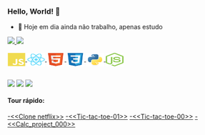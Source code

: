 ### Hello, World! 👋

- 🔭 Hoje em dia ainda não trabalho, apenas estudo

 <div>
  <a href="https://github.com/gabriel-malenowitch">
  <div style="height="160px"; display: "flex";">
    <img style="height="160px";" src="https://github-readme-stats.vercel.app/api?username=gabriel-malenowitch&show_icons=true&theme=dark&include_all_commits=true&count_private=true"/>
    <img style="height="160px";" src="https://github-readme-stats.vercel.app/api/top-langs/?username=gabriel-malenowitch&layout=compact&langs_count=7&theme=dark"/>
  </div>
</div>
<div style="display: inline_block"><br>
  <img align="center" alt="gabriel-Js" height="30" width="40" src="https://raw.githubusercontent.com/devicons/devicon/master/icons/javascript/javascript-plain.svg">
<!--   <img align="center" alt="gabriel-Ts" height="30" width="40" src="https://raw.githubusercontent.com/devicons/devicon/master/icons/typescript/typescript-plain.svg"> -->
  <img align="center" alt="gabriel-React" height="30" width="40" src="https://raw.githubusercontent.com/devicons/devicon/master/icons/react/react-original.svg">
  <img align="center" alt="gabriel-HTML" height="30" width="40" src="https://raw.githubusercontent.com/devicons/devicon/master/icons/html5/html5-original.svg">
  <img align="center" alt="gabriel-CSS" height="30" width="40" src="https://raw.githubusercontent.com/devicons/devicon/master/icons/css3/css3-original.svg">
  <img align="center" alt="gabriel-Python" height="30" width="40" src="https://raw.githubusercontent.com/devicons/devicon/master/icons/python/python-original.svg">
  <img align="center" alt="gabriel-Node.js" height="30" width="40" src="./nodejs-icon.svg"> 
<!--   <img align="center" alt="gabriel-Csharp" height="30" width="40" src="https://raw.githubusercontent.com/devicons/devicon/master/icons/csharp/csharp-original.svg"> -->
  
</div>
  
  ##
 
<div> 
  <a href="https://instagram.com/gabriel_malenowitch" target="_blank"><img src="https://img.shields.io/badge/-Instagram-%23E4405F?style=for-the-badge&logo=instagram&logoColor=white" target="_blank"></a>
<!--  <a href="https://discord.gg/G9GPg5SA75" target="_blank"><img src="https://img.shields.io/badge/Discord-7289DA?style=for-the-badge&logo=discord&logoColor=white" target="_blank"></a>  -->
  <a href = "mailto:gabrielbotelhomalenowitch@gmail.com"><img src="https://img.shields.io/badge/-Gmail-%23333?style=for-the-badge&logo=gmail&logoColor=white" target="_blank"></a>
  <a href="https://www.linkedin.com/in/gabriel-botelho-malenowitch-9a0523214/" target="_blank"><img src="https://img.shields.io/badge/-LinkedIn-%230077B5?style=for-the-badge&logo=linkedin&logoColor=white" target="_blank"></a> 
 
<!--   ![Snake animation](https://github.com/rafaballerini/rafaballerini/blob/output/github-contribution-grid-snake.svg) -->
 
 <div>
   <h4>Tour rápido:</h4>
   <a href="https://netflix-clone-by-gabriel.netlify.app/">-&lt;&lt;Clone netflix&gt;&gt;</a>
   <a href="https://tic-tac-toe-001.netlify.app">-&lt;&lt;Tic-tac-toe-01&gt;&gt;</a>
   <a href="https://tic-tac-toe-00.netlify.app/">-&lt;&lt;Tic-tac-toe-00&gt;&gt;</a>
   <a href="https://gabriel-malenowitch.github.io/Calc_project_000/">-&lt;&lt;Calc_project_000&gt;&gt;</a>
 </div>
</div>
